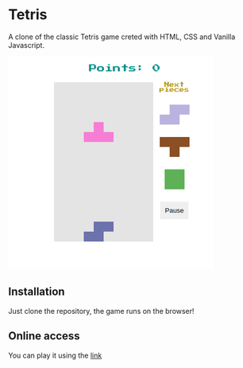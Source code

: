 
# Tetris
A clone of the classic Tetris game creted with HTML, CSS and Vanilla Javascript.  

![Demo image](https://raw.githubusercontent.com/iammateus/Tetris/assets/demo.gif)

## Installation
Just clone the repository, the game runs on the browser!

## Online access
You can play it using the [link](https://iammateus.github.io/Tetris/)